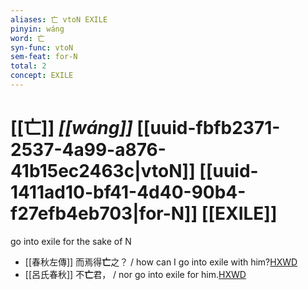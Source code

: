 ```yaml
---
aliases: 亡 vtoN EXILE
pinyin: wáng
word: 亡
syn-func: vtoN
sem-feat: for-N
total: 2
concept: EXILE 
---
```

# [[亡]] *[[wáng]]*  [[uuid-fbfb2371-2537-4a99-a876-41b15ec2463c|vtoN]] [[uuid-1411ad10-bf41-4d40-90b4-f27efb4eb703|for-N]] [[EXILE]]
go into exile for the sake of N
 - [[春秋左傳]] 而焉得**亡**之？ / how can I go into exile with him?[HXWD](https://hxwd.org/textview.html?location=KR1e0001_tls_009-602a.33)
 - [[呂氏春秋]] 不**亡**君，
                     / nor go into exile for him.[HXWD](https://hxwd.org/textview.html?location=KR3j0009_tls_026-10a.5)